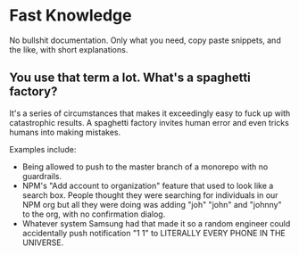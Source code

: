 # Fast Knowledge

No bullshit documentation. Only what you need, copy paste snippets, and the like, with short explanations.

## You use that term a lot. What's a spaghetti factory?

It's a series of circumstances that makes it exceedingly easy to fuck up with catastrophic results. A spaghetti factory invites human error and even tricks humans into making mistakes.

Examples include:
* Being allowed to push to the master branch of a monorepo with no guardrails.
* NPM's "Add account to organization" feature that used to look like a search box. People thought they were searching for individuals in our NPM org but all they were doing was adding "joh" "john" and "johnny" to the org, with no confirmation dialog.
* Whatever system Samsung had that made it so a random engineer could accidentally push notification "1 1" to LITERALLY EVERY PHONE IN THE UNIVERSE.
